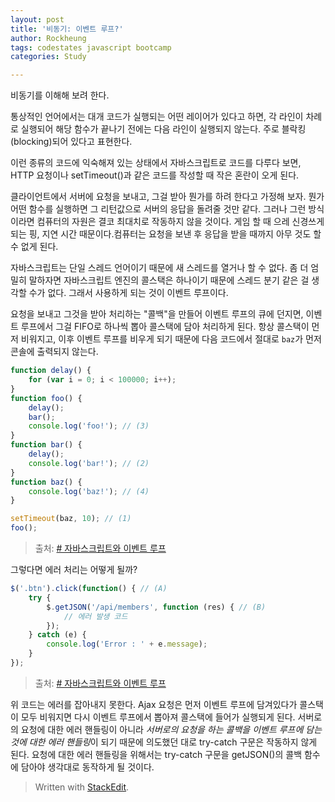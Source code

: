 ```yaml
---
layout: post
title: '비동기: 이벤트 루프?'
author: Rockheung
tags: codestates javascript bootcamp
categories: Study

---
```

비동기를 이해해 보려 한다. 

통상적인 언어에서는 대개 코드가 실행되는 어떤 레이어가 있다고 하면, 각 라인이 차례로 실행되어 해당 함수가 끝나기 전에는 다음 라인이 실행되지 않는다. 주로 블락킹(blocking)되어 있다고 표현한다. 

이런 종류의 코드에 익숙해져 있는 상태에서 자바스크립트로 코드를 다루다 보면, HTTP 요청이나 setTimeout()과 같은 코드를 작성할 때 작은 혼란이 오게 된다. 

클라이언트에서 서버에 요청을 보내고, 그걸 받아 뭔가를 하려 한다고 가정해 보자. 뭔가 어떤 함수를 실행하면 그 리턴값으로 서버의 응답을 돌려줄 것만 같다. 그러나 그런 방식이라면 컴퓨터의 자원은 결코 최대치로 작동하지 않을 것이다. 게임 할 때 으레 신경쓰게 되는 핑, 지연 시간 때문이다.컴퓨터는 요청을 보낸 후 응답을 받을 때까지 아무 것도 할 수 없게 된다. 

자바스크립트는 단일 스레드 언어이기 때문에 새 스레드를 열거나 할 수 없다. 좀 더 엄밀히 말하자면 자바스크립트 엔진의 콜스택은 하나이기 때문에 스레드 분기 같은 걸 생각할 수가 없다. 그래서 사용하게 되는 것이 이벤트 루프이다.

요청을 보내고 그것을 받아 처리하는 "콜백"을 만들어 이벤트 루프의 큐에 던지면, 이벤트 루프에서 그걸 FIFO로 하나씩 뽑아 콜스택에 담아 처리하게 된다. 항상 콜스택이 먼저 비워지고, 이후 이벤트 루프를 비우게 되기 때문에 다음 코드에서 절대로 `baz`가 먼저 콘솔에 출력되지 않는다.

```javascript
function delay() {
    for (var i = 0; i < 100000; i++);
}
function foo() {
    delay();
    bar();
    console.log('foo!'); // (3)
}
function bar() {
    delay();
    console.log('bar!'); // (2)
}
function baz() {
    console.log('baz!'); // (4)
}

setTimeout(baz, 10); // (1)
foo();
```
> 출처: [# 자바스크립트와 이벤트 루프](https://meetup.toast.com/posts/89)

그렇다면 에러 처리는 어떻게 될까?

```javascript
$('.btn').click(function() { // (A)
    try {
        $.getJSON('/api/members', function (res) { // (B)
            // 에러 발생 코드
        });
    } catch (e) {
        console.log('Error : ' + e.message);
    }
});
```
> 출처: [# 자바스크립트와 이벤트 루프](https://meetup.toast.com/posts/89)

위 코드는 에러를 잡아내지 못한다. Ajax 요청은 먼저 이벤트 루프에 담겨있다가 콜스택이 모두 비워지면 다시 이벤트 루프에서 뽑아져 콜스택에 들어가 실행되게 된다. 서버로의 요청에 대한 에러 핸들링이 아니라 *서버로의 요청을 하는 콜백을 이벤트 루프에 담는 것에 대한 에러 핸들링*이 되기 때문에 의도했던 대로 try-catch 구문은 작동하지 않게 된다. 요청에 대한 에러 핸들링을 위해서는 try-catch 구문을 getJSON()의 콜백 함수에 담아야 생각대로 동작하게 될 것이다.


> Written with [StackEdit](https://stackedit.io/).



